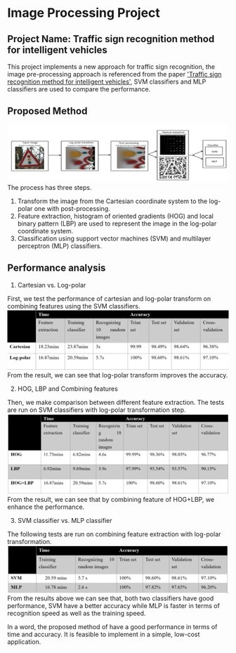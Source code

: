 # Image Processing Project
## Project Name: Traffic sign recognition method for intelligent vehicles
This project implements a new approach for traffic sign recognition, the image pre-processing approach is referenced from the paper ['Traffic sign recognition method for intelligent vehicles'](https://www.researchgate.net/publication/328418844_Traffic_sign_recognition_method_for_intelligent_vehicles), SVM classifiers and MLP classifiers are used to compare the performance.
## Proposed Method
![Alt text](https://github.com/suinaowawa/Image-Processing-Project/blob/master/figures/1.PNG)
The process has three steps. 
1. Transform the image from the Cartesian coordinate system to the log-polar one with post-processing. 
2. Feature extraction, histogram of oriented gradients (HOG) and local binary pattern (LBP) are used to represent the image in the log-polar coordinate system. 
3. Classification using support vector machines (SVM) and multilayer perceptron (MLP) classifiers.

## Performance analysis
1.	Cartesian vs. Log-polar

First, we test the performance of cartesian and log-polar transform on combining features using the SVM classifiers.
![Alt text](https://github.com/suinaowawa/Image-Processing-Project/blob/master/figures/result1.PNG)
From the result, we can see that log-polar transform improves the accuracy.

2.	HOG, LBP and Combining features

Then, we make comparison between different feature extraction. The tests are run on SVM classifiers with log-polar transformation step.
![Alt text](https://github.com/suinaowawa/Image-Processing-Project/blob/master/figures/result2.PNG)
From the result, we can see that by combining feature of HOG+LBP, we enhance the performance.

3.	SVM classifier vs. MLP classifier

The following tests are run on combining feature extraction with log-polar transformation.
![Alt text](https://github.com/suinaowawa/Image-Processing-Project/blob/master/figures/result3.PNG)
From the results above we can see that, both two classifiers have good performance,
SVM have a better accuracy while MLP is faster in terms of recognition speed as well as the training speed.

In a word, the proposed method of have a good performance in terms of time and accuracy. It is feasible to implement in a simple, low-cost application.
